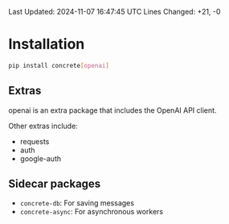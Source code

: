 Last Updated: 2024-11-07 16:47:45 UTC
Lines Changed: +21, -0

# Installation

```bash
pip install concrete[openai]
```

## Extras

openai is an extra package that includes the OpenAI API client.

Other extras include:

- requests
- auth
- google-auth

## Sidecar packages

- `concrete-db`: For saving messages
- `concrete-async`: For asynchronous workers
